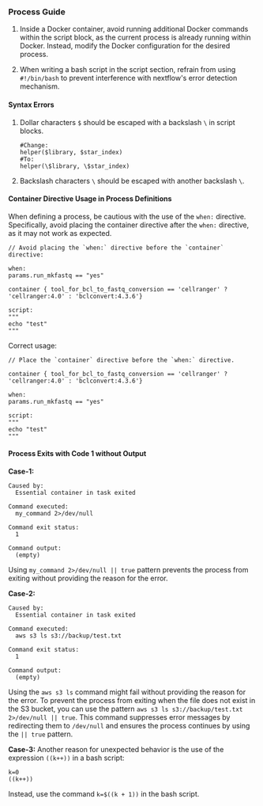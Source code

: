 ### Process Guide

1. Inside a Docker container, avoid running additional Docker commands within the script block, as the current process is already running within Docker. Instead, modify the Docker configuration for the desired process.

2. When writing a bash script in the script section, refrain from using `#!/bin/bash` to prevent interference with nextflow's error detection mechanism.

#### Syntax Errors

1. Dollar characters `$` should be escaped with a backslash `\` in script blocks.


    ```
    #Change:
    helper($library, $star_index)
    #To:
    helper(\$library, \$star_index)
    ```

2. Backslash characters `\` should be escaped with another backslash `\`.

#### Container Directive Usage in Process Definitions

When defining a process, be cautious with the use of the `when:` directive. Specifically, avoid placing the container directive after the `when:` directive, as it may not work as expected.

```
// Avoid placing the `when:` directive before the `container` directive:

when:
params.run_mkfastq == "yes"

container { tool_for_bcl_to_fastq_conversion == 'cellranger' ? 'cellranger:4.0' : 'bclconvert:4.3.6'}

script:
"""	
echo "test"
"""
```

Correct usage:

```
// Place the `container` directive before the `when:` directive.

container { tool_for_bcl_to_fastq_conversion == 'cellranger' ? 'cellranger:4.0' : 'bclconvert:4.3.6'}

when:
params.run_mkfastq == "yes"

script:
"""	
echo "test"
"""

```

#### Process Exits with Code 1 without Output

**Case-1:**

```
Caused by:
  Essential container in task exited

Command executed:
  my_command 2>/dev/null

Command exit status:
  1

Command output:
  (empty)
```

Using `my_command 2>/dev/null || true` pattern prevents the process from exiting without providing the reason for the error.

**Case-2:**

```
Caused by:
  Essential container in task exited

Command executed:
  aws s3 ls s3://backup/test.txt

Command exit status:
  1

Command output:
  (empty)
```

Using the `aws s3 ls` command might fail without providing the reason for the error. To prevent the process from exiting when the file does not exist in the S3 bucket, you can use the pattern `aws s3 ls s3://backup/test.txt 2>/dev/null || true`. This command suppresses error messages by redirecting them to `/dev/null` and ensures the process continues by using the `|| true` pattern.

**Case-3:**
Another reason for unexpected behavior is the use of the expression `((k++))` in a bash script:

```
k=0
((k++))
```

Instead, use the command `k=$((k + 1))` in the bash script.

